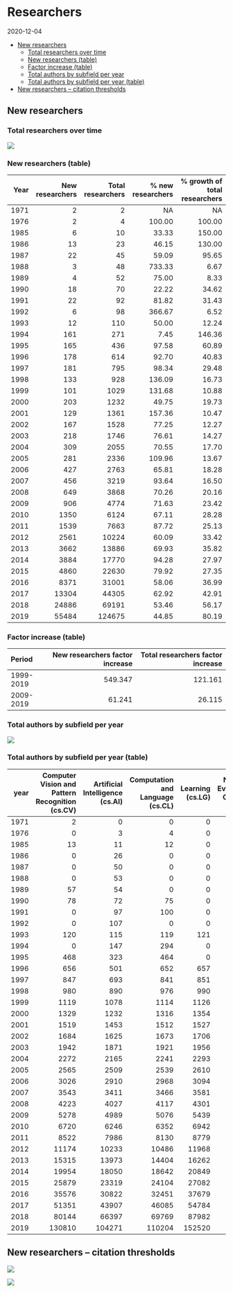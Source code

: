 Researchers
================
2020-12-04

  - [New researchers](#new-researchers)
      - [Total researchers over time](#total-researchers-over-time)
      - [New researchers (table)](#new-researchers-table)
      - [Factor increase (table)](#factor-increase-table)
      - [Total authors by subfield per
        year](#total-authors-by-subfield-per-year)
      - [Total authors by subfield per year
        (table)](#total-authors-by-subfield-per-year-table)
  - [New researchers – citation
    thresholds](#new-researchers-citation-thresholds)

## New researchers

### Total researchers over time

![](researchers_files/figure-gfm/unnamed-chunk-2-1.png)<!-- -->

### New researchers (table)

| Year | New researchers | Total researchers | % new researchers | % growth of total researchers |
| ---: | --------------: | ----------------: | ----------------: | ----------------------------: |
| 1971 |               2 |                 2 |                NA |                            NA |
| 1976 |               2 |                 4 |            100.00 |                        100.00 |
| 1985 |               6 |                10 |             33.33 |                        150.00 |
| 1986 |              13 |                23 |             46.15 |                        130.00 |
| 1987 |              22 |                45 |             59.09 |                         95.65 |
| 1988 |               3 |                48 |            733.33 |                          6.67 |
| 1989 |               4 |                52 |             75.00 |                          8.33 |
| 1990 |              18 |                70 |             22.22 |                         34.62 |
| 1991 |              22 |                92 |             81.82 |                         31.43 |
| 1992 |               6 |                98 |            366.67 |                          6.52 |
| 1993 |              12 |               110 |             50.00 |                         12.24 |
| 1994 |             161 |               271 |              7.45 |                        146.36 |
| 1995 |             165 |               436 |             97.58 |                         60.89 |
| 1996 |             178 |               614 |             92.70 |                         40.83 |
| 1997 |             181 |               795 |             98.34 |                         29.48 |
| 1998 |             133 |               928 |            136.09 |                         16.73 |
| 1999 |             101 |              1029 |            131.68 |                         10.88 |
| 2000 |             203 |              1232 |             49.75 |                         19.73 |
| 2001 |             129 |              1361 |            157.36 |                         10.47 |
| 2002 |             167 |              1528 |             77.25 |                         12.27 |
| 2003 |             218 |              1746 |             76.61 |                         14.27 |
| 2004 |             309 |              2055 |             70.55 |                         17.70 |
| 2005 |             281 |              2336 |            109.96 |                         13.67 |
| 2006 |             427 |              2763 |             65.81 |                         18.28 |
| 2007 |             456 |              3219 |             93.64 |                         16.50 |
| 2008 |             649 |              3868 |             70.26 |                         20.16 |
| 2009 |             906 |              4774 |             71.63 |                         23.42 |
| 2010 |            1350 |              6124 |             67.11 |                         28.28 |
| 2011 |            1539 |              7663 |             87.72 |                         25.13 |
| 2012 |            2561 |             10224 |             60.09 |                         33.42 |
| 2013 |            3662 |             13886 |             69.93 |                         35.82 |
| 2014 |            3884 |             17770 |             94.28 |                         27.97 |
| 2015 |            4860 |             22630 |             79.92 |                         27.35 |
| 2016 |            8371 |             31001 |             58.06 |                         36.99 |
| 2017 |           13304 |             44305 |             62.92 |                         42.91 |
| 2018 |           24886 |             69191 |             53.46 |                         56.17 |
| 2019 |           55484 |            124675 |             44.85 |                         80.19 |

### Factor increase (table)

| Period    | New researchers factor increase | Total researchers factor increase |
| :-------- | ------------------------------: | --------------------------------: |
| 1999-2019 |                         549.347 |                           121.161 |
| 2009-2019 |                          61.241 |                            26.115 |

### Total authors by subfield per year

![](researchers_files/figure-gfm/unnamed-chunk-5-1.png)<!-- -->

### Total authors by subfield per year (table)

| year | Computer Vision and Pattern Recognition (cs.CV) | Artificial Intelligence (cs.AI) | Computation and Language (cs.CL) | Learning (cs.LG) | Neural and Evolutionary Computing (cs.NE) | Machine Learning (stat.ML) | Robotics (cs.RO) |
| ---: | ----------------------------------------------: | ------------------------------: | -------------------------------: | ---------------: | ----------------------------------------: | -------------------------: | ---------------: |
| 1971 |                                               2 |                               0 |                                0 |                0 |                                         0 |                          0 |                0 |
| 1976 |                                               0 |                               3 |                                4 |                0 |                                         0 |                          0 |                0 |
| 1985 |                                              13 |                              11 |                               12 |                0 |                                         0 |                          0 |                0 |
| 1986 |                                               0 |                              26 |                                0 |                0 |                                         0 |                          0 |                0 |
| 1987 |                                               0 |                              50 |                                0 |                0 |                                         0 |                          0 |                0 |
| 1988 |                                               0 |                              53 |                                0 |                0 |                                         0 |                          0 |                0 |
| 1989 |                                              57 |                              54 |                                0 |                0 |                                         0 |                          0 |                0 |
| 1990 |                                              78 |                              72 |                               75 |                0 |                                         0 |                          0 |                0 |
| 1991 |                                               0 |                              97 |                              100 |                0 |                                         0 |                          0 |                0 |
| 1992 |                                               0 |                             107 |                                0 |                0 |                                         0 |                          0 |                0 |
| 1993 |                                             120 |                             115 |                              119 |              121 |                                         0 |                          0 |                0 |
| 1994 |                                               0 |                             147 |                              294 |                0 |                                       296 |                          0 |                0 |
| 1995 |                                             468 |                             323 |                              464 |                0 |                                       469 |                          0 |                0 |
| 1996 |                                             656 |                             501 |                              652 |              657 |                                         0 |                        658 |                0 |
| 1997 |                                             847 |                             693 |                              841 |              851 |                                       853 |                          0 |              856 |
| 1998 |                                             980 |                             890 |                              976 |              990 |                                      1009 |                          0 |             1012 |
| 1999 |                                            1119 |                            1078 |                             1114 |             1126 |                                      1134 |                       1127 |             1142 |
| 2000 |                                            1329 |                            1232 |                             1316 |             1354 |                                      1363 |                       1357 |             1379 |
| 2001 |                                            1519 |                            1453 |                             1512 |             1527 |                                      1538 |                          0 |                0 |
| 2002 |                                            1684 |                            1625 |                             1673 |             1706 |                                      1722 |                          0 |             1745 |
| 2003 |                                            1942 |                            1871 |                             1921 |             1956 |                                      1979 |                       1957 |             1994 |
| 2004 |                                            2272 |                            2165 |                             2241 |             2293 |                                      2325 |                          0 |             2353 |
| 2005 |                                            2565 |                            2509 |                             2539 |             2610 |                                      2673 |                       2623 |             2702 |
| 2006 |                                            3026 |                            2910 |                             2968 |             3094 |                                      3126 |                       3096 |             3202 |
| 2007 |                                            3543 |                            3411 |                             3466 |             3581 |                                      3681 |                       3607 |             3756 |
| 2008 |                                            4223 |                            4027 |                             4117 |             4301 |                                      4468 |                       4375 |             4584 |
| 2009 |                                            5278 |                            4989 |                             5076 |             5439 |                                      5601 |                       5528 |             5674 |
| 2010 |                                            6720 |                            6246 |                             6352 |             6942 |                                      7257 |                       7120 |             7369 |
| 2011 |                                            8522 |                            7986 |                             8130 |             8779 |                                      9137 |                       8964 |             9329 |
| 2012 |                                           11174 |                           10233 |                            10486 |            11968 |                                     12445 |                      12242 |            12695 |
| 2013 |                                           15315 |                           13973 |                            14404 |            16262 |                                     16941 |                      16624 |            17222 |
| 2014 |                                           19954 |                           18050 |                            18642 |            20849 |                                     21826 |                      21415 |            22258 |
| 2015 |                                           25879 |                           23319 |                            24104 |            27082 |                                     28215 |                      27774 |            28721 |
| 2016 |                                           35576 |                           30822 |                            32451 |            37679 |                                     39509 |                      38942 |            40374 |
| 2017 |                                           51351 |                           43907 |                            46085 |            54784 |                                     57290 |                      56539 |            58772 |
| 2018 |                                           80144 |                           66397 |                            69769 |            87982 |                                     90194 |                      89249 |            93008 |
| 2019 |                                          130810 |                          104271 |                           110204 |           152520 |                                    157619 |                     156085 |           163846 |

## New researchers – citation thresholds

![](researchers_files/figure-gfm/unnamed-chunk-7-1.png)<!-- -->

![](researchers_files/figure-gfm/unnamed-chunk-8-1.png)<!-- -->
